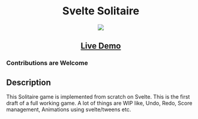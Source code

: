 <h1 align="center">Svelte Solitaire</h1>
<p align="center">
    <img src="svelte-solitaire.surge.sh/screenshot.png">
</p>

<h2 align="center"><a  href="svelte-solitaire.surge.sh">Live Demo</a></h2>

### Contributions are Welcome

## Description

This Solitaire game is implemented from scratch on Svelte. This is the first draft of a full working game. A lot of things are WIP like, Undo, Redo, Score management, Animations using svelte/tweens etc.
